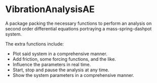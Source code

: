 # VibrationAnalysisAE
A package packing the necessary functions to perform an analysis on second order differential equations 
portraying a mass-spring-dashpot system.

The extra functions include:
- Plot said system in a comprehensive manner.
- Add friction, some forcing functions, and the like.
- Influence the parameters in real time.
- Start, stop and pause the analysis at any time.
- Show the system parameters in a comprehensive manner.

